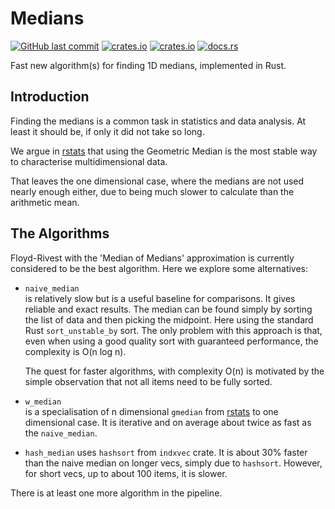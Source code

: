 # Medians

[<img alt="GitHub last commit" src="https://img.shields.io/github/last-commit/liborty/medians/HEAD?logo=github">](https://github.com/liborty/medians)
[<img alt="crates.io" src="https://img.shields.io/crates/v/medians?logo=rust">](https://crates.io/crates/medians)
[<img alt="crates.io" src="https://img.shields.io/crates/d/medians?logo=rust">](https://crates.io/crates/medians)
[<img alt="docs.rs" src="https://img.shields.io/docsrs/medians?logo=rust">](https://docs.rs/medians)

Fast new algorithm(s) for finding 1D medians, implemented in Rust.  

## Introduction

Finding the medians is a common task in statistics and data analysis. At least it should be, if only it did not take so long.

We argue in [rstats](https://github.com/liborty/rstats) that using the Geometric Median is the most stable way to characterise multidimensional data.

That leaves the one dimensional case, where the medians are not used nearly enough either, due to being much slower to calculate than the arithmetic mean.

## The Algorithms

Floyd-Rivest with the 'Median of Medians' approximation is currently considered to be the best algorithm. Here we explore some alternatives:

* `naive_median`  
is relatively slow but is a useful baseline for comparisons. It gives reliable and exact results. The median can be found simply by sorting the list of data and then picking the midpoint. Here using the standard Rust `sort_unstable_by` sort. The only problem with this approach is that, even when using a good quality sort with guaranteed performance, the complexity is O(n log n).

    The quest for faster algorithms, with complexity O(n) is motivated by the simple observation that not all items need to be fully sorted.

* `w_median`  
is a specialisation of n dimensional `gmedian` from [rstats](https://github.com/liborty/rstats) to one dimensional case. It is iterative and on average about twice as fast as the `naive_median`.

* `hash_median` uses `hashsort` from `indxvec` crate. It is about 30% faster than the naive median on longer vecs, simply due to `hashsort`. However, for short vecs, up to about 100 items, it is slower.

There is at least one more algorithm in the pipeline.
